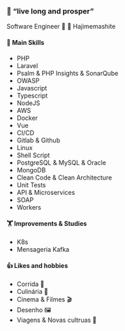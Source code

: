 ### :vulcan_salute: “live long and prosper”
Software Engineer :mount_fuji: :japanese_castle: Hajimemashite
#### :chopsticks: Main Skills
  - PHP
  - Laravel
  - Psalm & PHP Insights & SonarQube
  - OWASP
  - Javascript
  - Typescript
  - NodeJS
  - AWS
  - Docker
  - Vue
  - CI/CD
  - Gitlab & Github
  - Linux
  - Shell Script
  - PostgreSQL & MySQL & Oracle
  - MongoDB
  - Clean Code & Clean Architecture
  - Unit Tests
  - API & Microservices
  - SOAP
  - Workers
  
#### :weight_lifting: Improvements & Studies
  - K8s
  - Mensageria Kafka

#### :thumbsup: Likes and hobbies
  - Corrida :running:
  - Culinária :bento:
  - Cinema & Filmes :clapper:
  - Desenho :framed_picture:
  - Viagens & Novas cultruas :compass:

